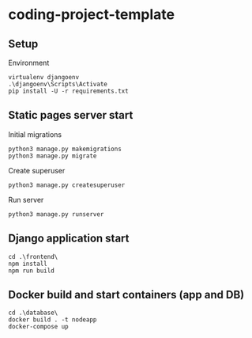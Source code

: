 # coding-project-template
## Setup
Environment
```cd .\server\
virtualenv djangoenv
.\djangoenv\Scripts\Activate 
pip install -U -r requirements.txt
```

## Static pages server start
Initial migrations
```
python3 manage.py makemigrations
python3 manage.py migrate
```

Create superuser
```
python3 manage.py createsuperuser
```

Run server
```
python3 manage.py runserver
```

## Django application start
```
cd .\frontend\
npm install
npm run build
```

## Docker build and start containers (app and DB)
```
cd .\database\
docker build . -t nodeapp
docker-compose up
```
